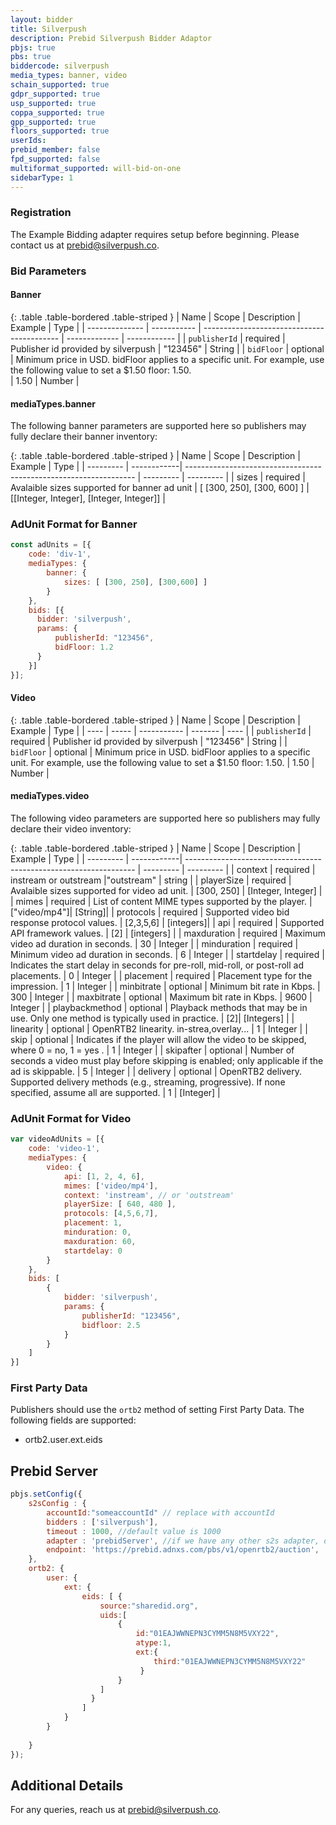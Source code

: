 ```yaml
---
layout: bidder
title: Silverpush
description: Prebid Silverpush Bidder Adaptor
pbjs: true
pbs: true
biddercode: silverpush
media_types: banner, video
schain_supported: true
gdpr_supported: true
usp_supported: true
coppa_supported: true
gpp_supported: true
floors_supported: true
userIds: 
prebid_member: false
fpd_supported: false
multiformat_supported: will-bid-on-one
sidebarType: 1
---
```


### Registration
The Example Bidding adapter requires setup before beginning. Please contact us at prebid@silverpush.co.


### Bid Parameters

#### Banner

{: .table .table-bordered .table-striped }
|       Name     |    Scope    |                 Description                |    Example    |     Type     |
| -------------- | ----------- | ------------------------------------------ | ------------- | ------------ |
| `publisherId` | required | Publisher id provided by silverpush | "123456" | String |
| `bidFloor` | optional | Minimum price in USD. bidFloor applies to a specific unit. For example, use the following value to set a $1.50 floor: 1.50. <br/> | 1.50 | Number |

#### mediaTypes.banner

The following banner parameters are supported here so publishers may fully declare their banner inventory:

{: .table .table-bordered .table-striped }
|    Name   |    Scope    |                      Description                                  |  Example  |    Type   |
| --------- | ------------| ----------------------------------------------------------------- | --------- | --------- |
| sizes | required | Avalaible sizes supported for banner ad unit | [ [300, 250], [300, 600] ] | [[Integer, Integer], [Integer, Integer]] | 


### AdUnit Format for Banner
```javascript
const adUnits = [{
    code: 'div-1',
    mediaTypes: {
        banner: {
            sizes: [ [300, 250], [300,600] ]
        }
    },
    bids: [{
      bidder: 'silverpush',
      params: {
          publisherId: "123456",
          bidFloor: 1.2
      }
    }]
}];
```

#### Video

{: .table .table-bordered .table-striped }
| Name | Scope | Description | Example | Type |
| ---- | ----- | ----------- | ------- | ---- |
| `publisherId` | required | Publisher id provided by silverpush | "123456" | String |
| `bidFloor` | optional | Minimum price in USD. bidFloor applies to a specific unit. For example, use the following value to set a $1.50 floor: 1.50. | 1.50 | Number |

#### mediaTypes.video

The following video parameters are supported here so publishers may fully declare their video inventory:

{: .table .table-bordered .table-striped }
|    Name   |    Scope    |                      Description                                  |  Example  |    Type   |
| --------- | ------------| ----------------------------------------------------------------- | --------- | --------- |
| context | required | instream or outstream |"outstream" | string | 
| playerSize | required | Avalaible sizes supported for video ad unit. | [300, 250] | [Integer, Integer] | 
| mimes | required | List of content MIME types supported by the player. | ["video/mp4"]| [String]|
| protocols | required | Supported video bid response protocol values. | [2,3,5,6] | [integers]|
| api | required | Supported API framework values. | [2] |  [integers] |
| maxduration | required | Maximum video ad duration in seconds. | 30 | Integer |
| minduration | required | Minimum video ad duration in seconds. | 6 | Integer |
| startdelay | required | Indicates the start delay in seconds for pre-roll, mid-roll, or post-roll ad placements. | 0 | Integer |
| placement | required | Placement type for the impression. | 1 | Integer |
| minbitrate | optional | Minimum bit rate in Kbps. | 300 | Integer |
| maxbitrate | optional | Maximum bit rate in Kbps. | 9600 | Integer |
| playbackmethod | optional | Playback methods that may be in use. Only one method is typically used in practice. | [2]| [Integers] |
| linearity | optional | OpenRTB2 linearity. in-strea,overlay... | 1 | Integer |
| skip | optional | Indicates if the player will allow the video to be skipped, where 0 = no, 1 = yes . | 1 | Integer |
| skipafter | optional | Number of seconds a video must play before skipping is enabled; only applicable if the ad is skippable. | 5 | Integer |
| delivery | optional | OpenRTB2 delivery. Supported delivery methods (e.g., streaming, progressive). If none specified, assume all are supported.  | 1 | [Integer] |



### AdUnit Format for Video
```javascript
var videoAdUnits = [{
    code: 'video-1',
    mediaTypes: {
        video: {
            api: [1, 2, 4, 6],
            mimes: ['video/mp4'],
            context: 'instream', // or 'outstream'
            playerSize: [ 640, 480 ],
            protocols: [4,5,6,7],
            placement: 1,
            minduration: 0,
            maxduration: 60,
            startdelay: 0
        }
    },
    bids: [
        {
            bidder: 'silverpush',
            params: {
                publisherId: "123456",
                bidfloor: 2.5
            }
        }
    ]
}]
```

### First Party Data
Publishers should use the `ortb2` method of setting First Party Data. The following fields are supported:
- ortb2.user.ext.eids

## Prebid Server 

```javascript
pbjs.setConfig({
    s2sConfig : {
        accountId:"someaccountId" // replace with accountId
        bidders : ['silverpush'],
        timeout : 1000, //default value is 1000
        adapter : 'prebidServer', //if we have any other s2s adapter, default value is s2s
        endpoint: 'https://prebid.adnxs.com/pbs/v1/openrtb2/auction',
    },
    ortb2: {
        user: {
            ext: {
                eids: [ {
                    source:"sharedid.org",
                    uids:[
                        {
                            id:"01EAJWWNEPN3CYMM5N8M5VXY22",
                            atype:1,
                            ext:{
                                third:"01EAJWWNEPN3CYMM5N8M5VXY22"
                             }
                        }
                    ]
                  }
                ]
            }
        }   
    
    }
});
```

## Additional Details
For any queries, reach us at prebid@silverpush.co.
